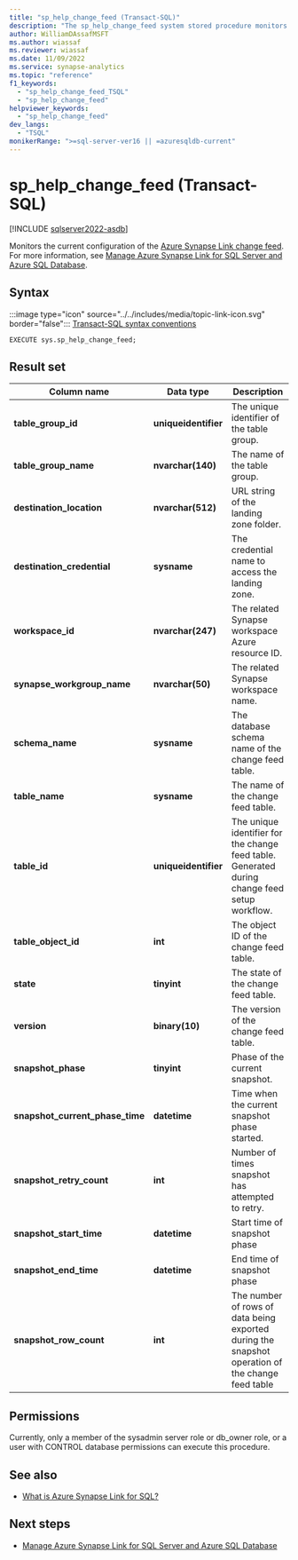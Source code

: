 ```yaml
---
title: "sp_help_change_feed (Transact-SQL)"
description: "The sp_help_change_feed system stored procedure monitors the current Azure Synapse Link configuration."
author: WilliamDAssafMSFT
ms.author: wiassaf
ms.reviewer: wiassaf
ms.date: 11/09/2022
ms.service: synapse-analytics
ms.topic: "reference"
f1_keywords:
  - "sp_help_change_feed_TSQL"
  - "sp_help_change_feed"
helpviewer_keywords:
  - "sp_help_change_feed"
dev_langs:
  - "TSQL"
monikerRange: ">=sql-server-ver16 || =azuresqldb-current"
---
```

# sp_help_change_feed (Transact-SQL)
[!INCLUDE [sqlserver2022-asdb](../../includes/applies-to-version/sqlserver2022-asdb.md)]

Monitors the current configuration of the [Azure Synapse Link change feed](../../sql-server/synapse-link/synapse-link-sql-server-change-feed.md). For more information, see [Manage Azure Synapse Link for SQL Server and Azure SQL Database](../../sql-server/synapse-link/synapse-link-sql-server-change-feed-manage.md).

## Syntax  

 :::image type="icon" source="../../includes/media/topic-link-icon.svg" border="false"::: [Transact-SQL syntax conventions](../../t-sql/language-elements/transact-sql-syntax-conventions-transact-sql.md)  
  
```syntaxsql  
EXECUTE sys.sp_help_change_feed;
```

## Result set

|Column name|Data type|Description|  
|-----------------|---------------|-----------------|  
| **table_group_id** | **uniqueidentifier** | The unique identifier of the table group.| 
| **table_group_name** | **nvarchar(140)** | The name of the table group.| 
| **destination_location** | **nvarchar(512)** | URL string of the landing zone folder.| 
| **destination_credential** | **sysname** | The credential name to access the landing zone. |
| **workspace_id** | **nvarchar(247)** | The related Synapse workspace Azure resource ID. |
| **synapse_workgroup_name** | **nvarchar(50)** | The related Synapse workspace name. |
| **schema_name** | **sysname** | The database schema name of the change feed table. | 
| **table_name** | **sysname** | The name of the change feed table. | 
| **table_id** | **uniqueidentifier** | The unique identifier for the change feed table. Generated during change feed setup workflow. | 
| **table_object_id** | **int** | The object ID of the change feed table. | 
| **state** | **tinyint** | The state of the change feed table. | 
| **version** | **binary(10)** | The version of the change feed table. | 
| **snapshot_phase** | **tinyint** | Phase of the current snapshot. | 
| **snapshot_current_phase_time** | **datetime** | Time when the current snapshot phase started. | 
| **snapshot_retry_count** | **int** | Number of times snapshot has attempted to retry.| 
| **snapshot_start_time** | **datetime** | Start time of snapshot phase | 
| **snapshot_end_time** | **datetime** | End time of snapshot phase|
| **snapshot_row_count** | **int** | The number of rows of data being exported during the snapshot operation of the change feed table |
 
## Permissions  

 Currently, only a member of the sysadmin server role or db_owner role, or a user with CONTROL database permissions can execute this procedure.

## See also  

- [What is Azure Synapse Link for SQL?](/azure/synapse-analytics/synapse-link/sql-synapse-link-overview)

## Next steps

- [Manage Azure Synapse Link for SQL Server and Azure SQL Database](../../sql-server/synapse-link/synapse-link-sql-server-change-feed-manage.md)
